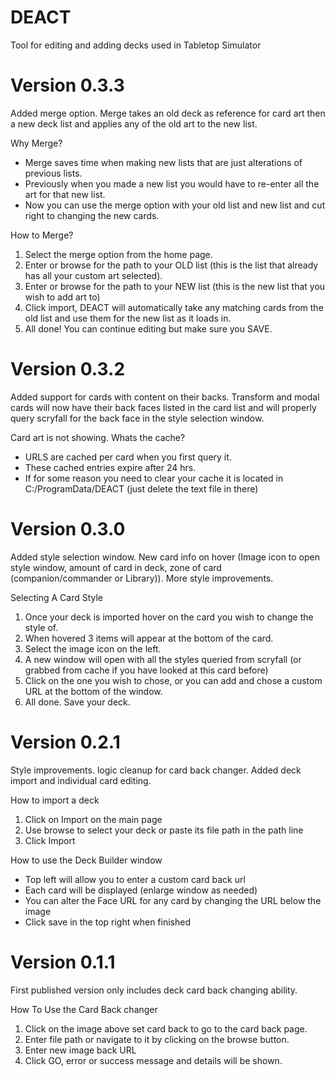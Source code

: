 # DEACT
Tool for editing and adding decks used in Tabletop Simulator

# Version 0.3.3
Added merge option. Merge takes an old deck as reference for card art then a new deck list and applies any of the old art to the new list.

Why Merge?
- Merge saves time when making new lists that are just alterations of previous lists.
- Previously when you made a new list you would have to re-enter all the art for that new list.
- Now you can use the merge option with your old list and new list and cut right to changing the new cards.

How to Merge?
1. Select the merge option from the home page.
2. Enter or browse for the path to your OLD list (this is the list that already has all your custom art selected).
3. Enter or browse for the path to your NEW list (this is the new list that you wish to add art to)
4. Click import, DEACT will automatically take any matching cards from the old list and use them for the new list as it loads in.
5. All done! You can continue editing but make sure you SAVE.

# Version 0.3.2
Added support for cards with content on their backs. Transform and modal cards will now have their back faces listed in the card list and will properly query scryfall for the back face in the style selection window.

Card art is not showing. Whats the cache?
- URLS are cached per card when you first query it. 
- These cached entries expire after 24 hrs.
- If for some reason you need to clear your cache it is located in C:/ProgramData/DEACT (just delete the text file in there)

# Version 0.3.0
Added style selection window. New card info on hover (Image icon to open style window, amount of card in deck, zone of card (companion/commander or Library)). More style improvements.

Selecting A Card Style
1. Once your deck is imported hover on the card you wish to change the style of.
2. When hovered 3 items will appear at the bottom of the card.
3. Select the image icon on the left.
4. A new window will open with all the styles queried from scryfall (or grabbed from cache if you have looked at this card before)
5. Click on the one you wish to chose, or you can add and chose a custom URL at the bottom of the window.
6. All done. Save your deck.


# Version 0.2.1
Style improvements. logic cleanup for card back changer. Added deck import and individual card editing.

How to import a deck
1. Click on Import on the main page
2. Use browse to select your deck or paste its file path in the path line
3. Click Import

How to use the Deck Builder window
- Top left will allow you to enter a custom card back url
- Each card will be displayed (enlarge window as needed)
- You can alter the Face URL for any card by changing the URL below the image
- Click save in the top right when finished

# Version 0.1.1
First published version only includes deck card back changing ability.

How To Use the Card Back changer
1. Click on the image above set card back to go to the card back page.
2. Enter file path or navigate to it by clicking on the browse button.
3. Enter new image back URL
4. Click GO, error or success message and details will be shown.

